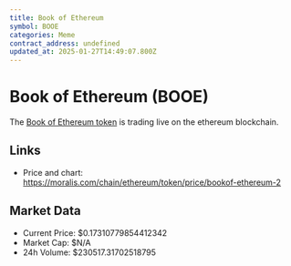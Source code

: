 ```yaml
---
title: Book of Ethereum
symbol: BOOE
categories: Meme
contract_address: undefined
updated_at: 2025-01-27T14:49:07.800Z
---
```


# Book of Ethereum (BOOE)
The [Book of Ethereum token](https://moralis.com/chain/ethereum/token/price/bookof-ethereum-2) is trading live on the ethereum blockchain.

## Links
- Price and chart: https://moralis.com/chain/ethereum/token/price/bookof-ethereum-2

## Market Data
- Current Price: $0.17310779854412342
- Market Cap: $N/A
- 24h Volume: $230517.31702518795
